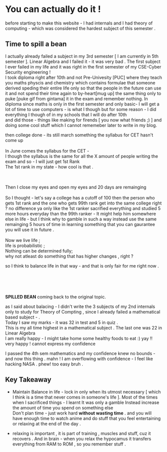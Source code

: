 # You can actually do it ! 
 before starting to make this website -   I had internals and I had theory of computing - which was considered the hardest subject of this semester .<br> 
  
## Time to spill a bean 

I actually already failed a subject in my 3rd semester [ I am currently in 5th semester ]. Linear Algebra and I failed it - it was very bad . The first subject I ever failed in my life and it was right in the first semester of my CSE-Cyber Security engineering ! <br> I took diploma right after 10th and not Pre-Univesity [PUC] where they teach you maths physcis and chemistry which contains formulae that someone derived speding their entire life only so that the people in the future can use it and not spend their time again to by-heart[mug up] the same thing only to puke [puke gif from gintama] it in the exam and remember nothing. In diploma since maths is only in the first semester and only basic- I will get a lot of time to use computers - is what I though but for some reason - I did everything I though of in my schools that I will do after 10th <br> and did those - things like making for firends [ you now what friends ;) ] and doing some cool stuff which I cannot rememeber later to write in my blog. <br> 

then college done - its still march something the syllabus for CET hasn't come up 
<br><br>
In June comes the syllabus for the CET - <br> I though the syllabus is the same for all the X amount of people writing the exam and so - I will just get 1st Rank <br> The 1st rank in my state - how cool is that . <br><br><br>

Then I close my eyes and open my eyes and 20 days are remainging <br><br> So I thought - let's say a college has a cutoff of 100 then the person who gets 1st rank and the one who gets 99th rank get into the same college right ? no difference ya only like the 1st ranker sacrified everything and studied 5 more hours everyday than the 99th ranker - It might help him somewhere else in life - but I think why to gamble in such a way instead use the same remainging 5 hours of time in learning something that you can gaurantee you will use it in future .<br><br> Now we live life ; <br> life is probabilistic ;<br> Nothing can be determined fully; <br> why not atleast do something that has higher changes , right ? 

so I think to balance life in that way - and that is only fair for me right now . 

<br><br><br><br> **SPILLED BEAN** coming back to the original topic.


as I said about balacing - I didn't write the 3 subjects of my 2nd internals only to study for Theory of Compting , since I already failed a mathematical based subject - .<br> Today I saw my marks - it was 32 in test and 5 in quiz .<br> This is my all time highest in a mathematical subject . The last one was 22 in Linear Algebra <br>  I am really happy - I might take home some healthy foods to eat :) yay !! very happy ! cannot express my confidence <br>

I passed the 4th sem mathematics and my confidence knew no bounds - and now this thing . mahn ! I am overflowing with confidence - I feel like hacking NASA . phew! too easy bruh . <br>

## Key Takeaway 

- Maintain Balance in life - lock in only when its utmost necessary [ which I think is a time that never comes in someone's life ]. Most of the times when I sacrificed things - I learnt It was only a gamble Instead increase the amount of time you spend on something else <br> Don't plan time - just work hard **without wasting time** . and you will have enough time to watch anime and do stuff that you feel entertaining or relaxing at the end of the day .

- relaxing is important , it is part of training , muscles and stuff, cuz it recovers . And in brain - when you relax the hypocamus it transfers everything from RAM to ROM , so you remember stuff .
